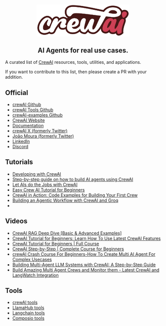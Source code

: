 <p align="center">
    <a href="https://www.crewai.com/" target="_blank">
        <img width="300" src="/img/crewai-logo.png" alt="CrewAI Logo">
    </a>
</p>

<h2 align="center">AI Agents for real use cases.</h2>


A curated list of [CrewAI](https://www.crewai.com/) resources, tools, utilities, and applications.

If you want to contribute to this list, then please create a PR with your addition.

## Official

- [crewAI Github](https://github.com/crewAIInc/crewAI)
- [crewAI Tools Github](https://github.com/crewAIInc/crewAI-tools)
- [crewAI-examples Github](https://github.com/crewAIInc/crewAI-examples)
- [CrewAI Website](https://www.crewai.com/)
- [Documentation](https://docs.crewai.com/)
- [crewAI X (formerly Twitter)](https://twitter.com/crewai)
- [João Moura (formerly Twitter)](https://x.com/joaomdmoura)
- [LinkedIn](https://www.linkedin.com/company/crewai-inc/)
- [Discord](https://discord.com/invite/X4JWnZnxPb)

## Tutorials

- [Developing with CrewAI](https://patford12.medium.com/developing-with-crewai-086d3aafe9de)
- [Step-by-step guide on how to build AI agents using CrewAI](https://www.linkedin.com/pulse/step-by-step-guide-how-build-ai-agents-using-crewai-sri-laxmi-wse1c/)
- [Let AIs do the Jobs with CrewAI](https://medium.com/the-web-tub/let-ais-do-the-jobs-with-crewai-cfdbcd7eabaa)
- [Easy Crew AI Tutorial for Beginners](https://myscale.com/blog/easy-crew-ai-tutorial-for-beginners/)
- [CrewAI in Action: Code Examples for Building Your First Crew](https://blog.gopenai.com/crewai-in-action-code-examples-for-building-your-first-crew-fac6f531b52c)
- [Building an Agentic Workflow with CrewAI and Groq](https://www.analyticsvidhya.com/blog/2024/06/agentic-workflow-with-crewai-and-groq/)
- 

## Videos

- [CrewAI RAG Deep Dive [Basic & Advanced Examples]](https://www.youtube.com/watch?v=7GhWXODugWM)
- [CrewAI Tutorial for Beginners: Learn How To Use Latest CrewAI Features](https://www.youtube.com/watch?v=Jl6BuoXcZPE&t=1s)
- [CrewAI Tutorial for Beginners | Full Course](https://www.youtube.com/watch?v=q6QLGS306d0&t=1s)
- [CrewAI Step-by-Step | Complete Course for Beginners](https://www.youtube.com/watch?v=kBXYFaZ0EN0&t=1s)
- [crewAI Crash Course For Beginners-How To Create Multi AI Agent For Complex Usecases](https://www.youtube.com/watch?v=UV81LAb3x2g)
- [Building Multi-Agent LLM Systems with CrewAI: A Step-by-Step Guide](https://www.youtube.com/watch?v=4s2LbwNa8tE)
- [Build Amazing Multi Agent Crews and Monitor them - Latest CrewAI and LangWatch Integration](https://www.youtube.com/watch?v=8WK6j2ApjZs)

## Tools

- [crewAI tools](https://github.com/crewAIInc/crewAI-tools)
- [LlamaHub tools](https://llamahub.ai/)
- [Langchain tools](https://github.com/langchain-ai/langchain/tree/master/libs/community/langchain_community/tools)
- [Composio tools](https://composio.dev/tools)